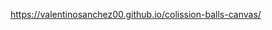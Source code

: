 <a href="https://valentinosanchez00.github.io/colission-balls-canvas/">https://valentinosanchez00.github.io/colission-balls-canvas/</a>
